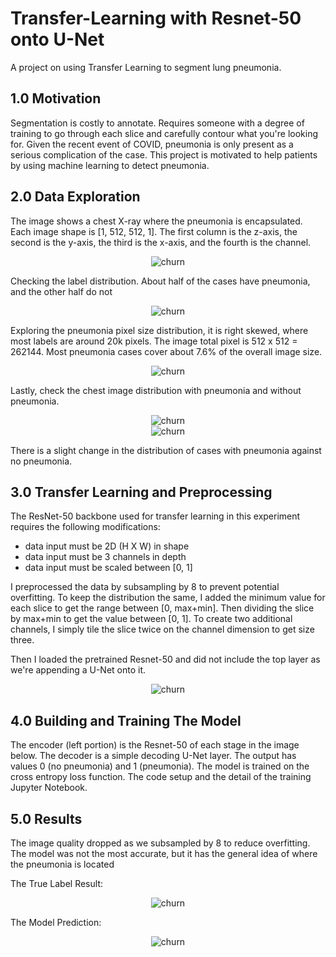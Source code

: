 # Transfer-Learning with Resnet-50 onto U-Net
A project on using Transfer Learning to segment lung pneumonia. 

## 1.0 Motivation
Segmentation is costly to annotate. Requires someone with a degree of training to go through each slice and carefully contour what you're looking for. Given the recent event of COVID, pneumonia is only present as a serious complication of the case. This project is motivated to help patients by using machine learning to detect pneumonia. 

## 2.0 Data Exploration 
The image shows a chest X-ray where the pneumonia is encapsulated. Each image shape is [1, 512, 512, 1]. The first column is the z-axis, the second is the y-axis, the third is the x-axis, and the fourth is the channel. 

<div align="center">
    <img alt="churn" src="Images/pneumonia.png">
</div>


Checking the label distribution. About half of the cases have pneumonia, and the other half do not

<div align="center">
    <img alt="churn" src="Images/labels.png">
</div>

Exploring the pneumonia pixel size distribution, it is right skewed, where most labels are around 20k pixels. The image total pixel is 512 x 512 = 262144. Most pneumonia cases cover about 7.6% of the overall image size. 

<div align="center">
    <img alt="churn" src="Images/pneumoniasizedistribution.png">
</div>

Lastly, check the chest image distribution with pneumonia and without pneumonia. 


<div align="center">
    <img alt="churn" src="Images/chestnopneumonia.png">
</div>


<div align="center">
    <img alt="churn" src="Images/chestpneumonia.png">
</div>

There is a slight change in the distribution of cases with pneumonia against no pneumonia.


## 3.0 Transfer Learning and Preprocessing
The ResNet-50 backbone used for transfer learning in this experiment requires the following modifications:
- data input must be 2D (H X W) in shape
- data input must be 3 channels in depth
- data input must be scaled between [0, 1]

I preprocessed the data by subsampling by 8 to prevent potential overfitting. To keep the distribution the same, I added the minimum value for each slice to get the range between [0, max+min]. Then dividing the slice by max+min to get the value between [0, 1]. To create two additional channels, I simply tile the slice twice on the channel dimension to get size three. 

Then I loaded the pretrained Resnet-50 and did not include the top layer as we're appending a U-Net onto it. 

<div align="center">
    <img alt="churn" src="Images/Transfer-LearningUNet.png">
</div>

## 4.0 Building and Training The Model

The encoder (left portion) is the Resnet-50 of each stage in the image below. The decoder is a simple decoding U-Net layer. The output has values 0 (no pneumonia) and 1 (pneumonia). The model is trained on the cross entropy loss function. The code setup and the detail of the training Jupyter Notebook.

## 5.0 Results

The image quality dropped as we subsampled by 8 to reduce overfitting. The model was not the most accurate, but it has the general idea of where the pneumonia is located

The True Label Result:

<div align="center">
    <img alt="churn" src="Images/ModelResult.png">
</div>

The Model Prediction:

<div align="center">
    <img alt="churn" src="Images/TrueResult.png">
</div>




